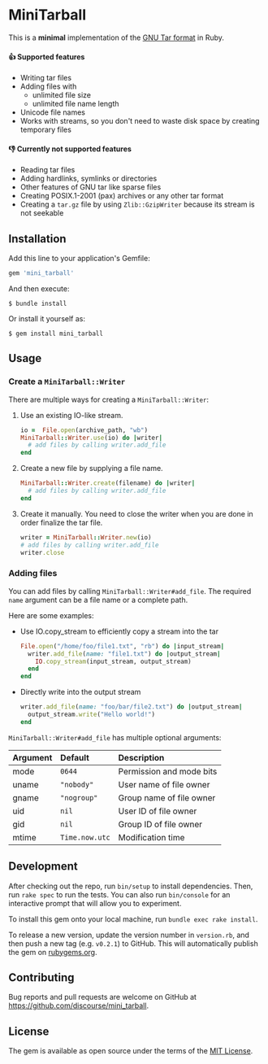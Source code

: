 # MiniTarball

This is a **minimal** implementation of the [GNU Tar format](https://www.gnu.org/software/tar/manual/html_chapter/tar_15.html) in Ruby.

#### 👍 Supported features
* Writing tar files
* Adding files with
  * unlimited file size
  * unlimited file name length
* Unicode file names
* Works with streams, so you don't need to waste disk space by creating temporary files

#### 👎 Currently not supported features
* Reading tar files
* Adding hardlinks, symlinks or directories
* Other features of GNU tar like sparse files
* Creating POSIX.1-2001 (pax) archives or any other tar format
* Creating a `tar.gz` file by using `Zlib::GzipWriter` because its stream is not seekable

## Installation

Add this line to your application's Gemfile:

``` ruby
gem 'mini_tarball'
```

And then execute:

    $ bundle install

Or install it yourself as:

    $ gem install mini_tarball

## Usage

### Create a `MiniTarball::Writer`
There are multiple ways for creating a `MiniTarball::Writer`:

1. Use an existing IO-like stream.
   ``` ruby
   io =  File.open(archive_path, "wb")
   MiniTarball::Writer.use(io) do |writer|
     # add files by calling writer.add_file
   end
   ```

2. Create a new file by supplying a file name.
   ``` ruby
   MiniTarball::Writer.create(filename) do |writer|
     # add files by calling writer.add_file
   end
   ```

3. Create it manually. You need to close the writer when you are done in order finalize the tar file.
   ``` ruby
   writer = MiniTarball::Writer.new(io)
   # add files by calling writer.add_file
   writer.close
   ```

### Adding files
You can add files by calling `MiniTarball::Writer#add_file`. The required `name` argument can be a file name or a complete path.

Here are some examples:

* Use IO.copy_stream to efficiently copy a stream into the tar
   ``` ruby
   File.open("/home/foo/file1.txt", "rb") do |input_stream|
     writer.add_file(name: "file1.txt") do |output_stream|
       IO.copy_stream(input_stream, output_stream)
     end
   end
   ```

* Directly write into the output stream
   ``` ruby
   writer.add_file(name: "foo/bar/file2.txt") do |output_stream|
     output_stream.write("Hello world!")
   end
   ```

`MiniTarball::Writer#add_file` has multiple optional arguments:

|Argument|Default|Description|
|:---|:---|:---|
|mode|`0644`|Permission and mode bits|
|uname|`"nobody"`|User name of file owner|
|gname|`"nogroup"`|Group name of file owner|
|uid|`nil`|User ID of file owner|
|gid|`nil`|Group ID of file owner|
|mtime|`Time.now.utc`|Modification time|

## Development

After checking out the repo, run `bin/setup` to install dependencies. Then, run `rake spec` to run the tests. You can also run `bin/console` for an interactive prompt that will allow you to experiment.

To install this gem onto your local machine, run `bundle exec rake install`.

To release a new version, update the version number in `version.rb`, and then push a new tag (e.g. `v0.2.1`) to GitHub. This will automatically publish the gem on [rubygems.org](https://rubygems.org).

## Contributing

Bug reports and pull requests are welcome on GitHub at https://github.com/discourse/mini_tarball.

## License

The gem is available as open source under the terms of the [MIT License](https://opensource.org/licenses/MIT).
